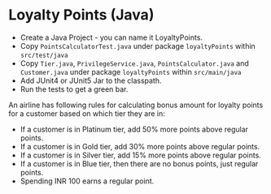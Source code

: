 # Loyalty Points (Java)

* Create a Java Project - you can name it LoyaltyPoints.
* Copy ```PointsCalculatorTest.java``` under package ```loyaltyPoints``` within ```src/test/java```
* Copy ```Tier.java```, ```PrivilegeService.java```, ```PointsCalculator.java``` and ```Customer.java``` under package ```loyaltyPoints``` within ```src/main/java``` 
* Add JUnit4 or JUnit5 Jar to the classpath.
* Run the tests to get a green bar.


An airline has following rules for calculating bonus amount for loyalty points for a customer based on which tier they are in:

* If a customer is in Platinum tier, add 50% more points above regular points.
* If a customer is in Gold tier, add 30% more points above regular points.
* If a customer is in Silver tier, add 15% more points above regular points.
* If a customer is in Blue tier, then there are no bonus points, just regular points.
* Spending INR 100 earns a regular point.
